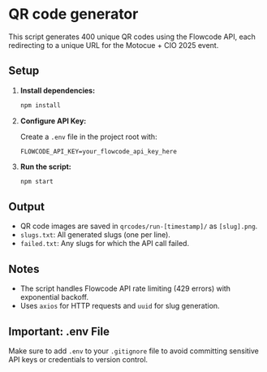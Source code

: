 # QR code generator

This script generates 400 unique QR codes using the Flowcode API, each redirecting to a unique URL for the Motocue + CIO 2025 event.

## Setup

1. **Install dependencies:**

   ```bash
   npm install
   ```

2. **Configure API Key:**

   Create a `.env` file in the project root with:

   ```env
   FLOWCODE_API_KEY=your_flowcode_api_key_here
   ```

3. **Run the script:**

   ```bash
   npm start
   ```

## Output

- QR code images are saved in `qrcodes/run-[timestamp]/` as `[slug].png`.
- `slugs.txt`: All generated slugs (one per line).
- `failed.txt`: Any slugs for which the API call failed.

## Notes
- The script handles Flowcode API rate limiting (429 errors) with exponential backoff.
- Uses `axios` for HTTP requests and `uuid` for slug generation.

## Important: .env File

Make sure to add `.env` to your `.gitignore` file to avoid committing sensitive API keys or credentials to version control. 